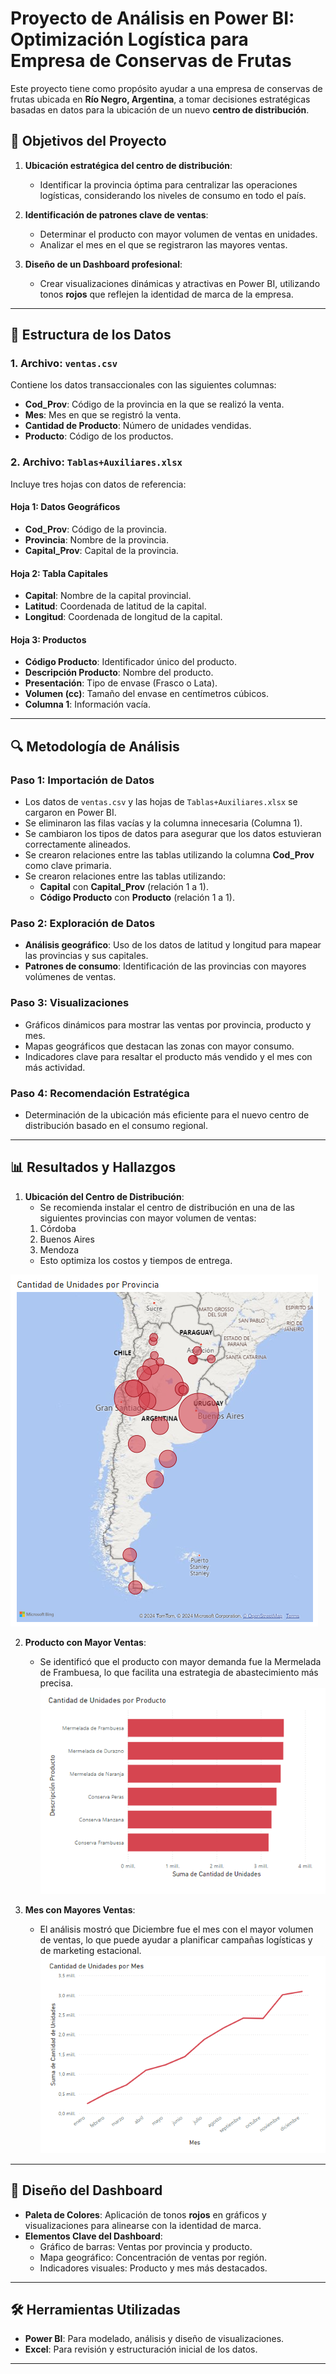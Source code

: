 # Proyecto de Análisis en Power BI: Optimización Logística para Empresa de Conservas de Frutas

Este proyecto tiene como propósito ayudar a una empresa de conservas de frutas ubicada en **Río Negro, Argentina**, a tomar decisiones estratégicas basadas en datos para la ubicación de un nuevo **centro de distribución**.

## 🎯 Objetivos del Proyecto

1. **Ubicación estratégica del centro de distribución**:
   - Identificar la provincia óptima para centralizar las operaciones logísticas, considerando los niveles de consumo en todo el país.

2. **Identificación de patrones clave de ventas**:
   - Determinar el producto con mayor volumen de ventas en unidades.
   - Analizar el mes en el que se registraron las mayores ventas.

3. **Diseño de un Dashboard profesional**:
   - Crear visualizaciones dinámicas y atractivas en Power BI, utilizando tonos **rojos** que reflejen la identidad de marca de la empresa.

---

## 📂 Estructura de los Datos

### **1. Archivo: `ventas.csv`**
Contiene los datos transaccionales con las siguientes columnas:
- **Cod_Prov**: Código de la provincia en la que se realizó la venta.
- **Mes**: Mes en que se registró la venta.
- **Cantidad de Producto**: Número de unidades vendidas.
- **Producto**: Código de los productos.

### **2. Archivo: `Tablas+Auxiliares.xlsx`**
Incluye tres hojas con datos de referencia:

#### **Hoja 1: Datos Geográficos**
- **Cod_Prov**: Código de la provincia.
- **Provincia**: Nombre de la provincia.
- **Capital_Prov**: Capital de la provincia.

#### **Hoja 2: Tabla Capitales**
- **Capital**: Nombre de la capital provincial.
- **Latitud**: Coordenada de latitud de la capital.
- **Longitud**: Coordenada de longitud de la capital.

#### **Hoja 3: Productos**
- **Código Producto**: Identificador único del producto.
- **Descripción Producto**: Nombre del producto.
- **Presentación**: Tipo de envase (Frasco o Lata).
- **Volumen (cc)**: Tamaño del envase en centímetros cúbicos.
- **Columna 1**: Información vacía.

---

## 🔍 Metodología de Análisis

### **Paso 1: Importación de Datos**
- Los datos de `ventas.csv` y las hojas de `Tablas+Auxiliares.xlsx` se cargaron en Power BI.
- Se eliminaron las filas vacías y la columna innecesaria (Columna 1).
- Se cambiaron los tipos de datos para asegurar que los datos estuvieran correctamente alineados.
- Se crearon relaciones entre las tablas utilizando la columna **Cod_Prov** como clave primaria.
- Se crearon relaciones entre las tablas utilizando:
  - **Capital** con **Capital_Prov** (relación 1 a 1).
  - **Código Producto** con **Producto** (relación 1 a 1).

### **Paso 2: Exploración de Datos**
- **Análisis geográfico**: Uso de los datos de latitud y longitud para mapear las provincias y sus capitales.
- **Patrones de consumo**: Identificación de las provincias con mayores volúmenes de ventas.

### **Paso 3: Visualizaciones**
- Gráficos dinámicos para mostrar las ventas por provincia, producto y mes.
- Mapas geográficos que destacan las zonas con mayor consumo.
- Indicadores clave para resaltar el producto más vendido y el mes con más actividad.

### **Paso 4: Recomendación Estratégica**
- Determinación de la ubicación más eficiente para el nuevo centro de distribución basado en el consumo regional.

---

## 📊 Resultados y Hallazgos

1. **Ubicación del Centro de Distribución**:
   - Se recomienda instalar el centro de distribución en una de las siguientes provincias con mayor volumen de ventas:
   1. Córdoba
   2. Buenos Aires
   3. Mendoza
   - Esto optimiza los costos y tiempos de entrega.

![mapa-unidades](imagenes/mapa-unidades.PNG)

2. **Producto con Mayor Ventas**:
   - Se identificó que el producto con mayor demanda fue la Mermelada de Frambuesa, lo que facilita una estrategia de abastecimiento más precisa.
![unidades-producto](imagenes/unidades-producto.PNG)

3. **Mes con Mayores Ventas**:
   - El análisis mostró que Diciembre fue el mes con el mayor volumen de ventas, lo que puede ayudar a planificar campañas logísticas y de marketing estacional.
![unidades-mes](imagenes/unidades-mes.PNG)

---

## 🎨 Diseño del Dashboard

- **Paleta de Colores**: Aplicación de tonos **rojos** en gráficos y visualizaciones para alinearse con la identidad de marca.
- **Elementos Clave del Dashboard**:
  - Gráfico de barras: Ventas por provincia y producto.
  - Mapa geográfico: Concentración de ventas por región.
  - Indicadores visuales: Producto y mes más destacados.

---

## 🛠️ Herramientas Utilizadas

- **Power BI**: Para modelado, análisis y diseño de visualizaciones.
- **Excel**: Para revisión y estructuración inicial de los datos.

---
